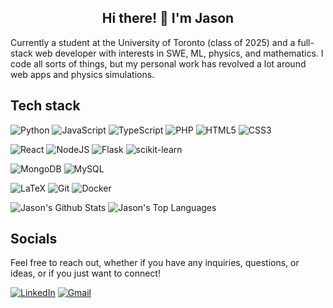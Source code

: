 <h2 align="center">Hi there! 👋 I'm Jason</h2>

Currently a student at the University of Toronto (class of 2025) and a full-stack web developer with interests in SWE, ML, physics, and mathematics. I code all sorts of things, but my personal work has revolved a lot around web apps and physics simulations.

## Tech stack


![Python](https://img.shields.io/badge/python-3670A0?style=for-the-badge&logo=python&logoColor=ffdd54)
![JavaScript](https://img.shields.io/badge/javascript-%23323330.svg?style=for-the-badge&logo=javascript&logoColor=%23F7DF1E)
![TypeScript](https://img.shields.io/badge/typescript-%23007ACC.svg?style=for-the-badge&logo=typescript&logoColor=white)
![PHP](https://img.shields.io/badge/php-%23777BB4.svg?style=for-the-badge&logo=php&logoColor=white)
![HTML5](https://img.shields.io/badge/html5-%23E34F26.svg?style=for-the-badge&logo=html5&logoColor=white)
![CSS3](https://img.shields.io/badge/css3-%231572B6.svg?style=for-the-badge&logo=css3&logoColor=white)

![React](https://img.shields.io/badge/react-%2320232a.svg?style=for-the-badge&logo=react&logoColor=%2361DAFB)
![NodeJS](https://img.shields.io/badge/node.js-6DA55F?style=for-the-badge&logo=node.js&logoColor=white)
![Flask](https://img.shields.io/badge/flask-%23000.svg?style=for-the-badge&logo=flask&logoColor=white)
![scikit-learn](https://img.shields.io/badge/scikit--learn-%23F7931E.svg?style=for-the-badge&logo=scikit-learn&logoColor=white)

![MongoDB](https://img.shields.io/badge/MongoDB-%234ea94b.svg?style=for-the-badge&logo=mongodb&logoColor=white)
![MySQL](https://img.shields.io/badge/mysql-%2300f.svg?style=for-the-badge&logo=mysql&logoColor=white)

![LaTeX](https://img.shields.io/badge/latex-%23008080.svg?style=for-the-badge&logo=latex&logoColor=white)
![Git](https://img.shields.io/badge/git-%23F05033.svg?style=for-the-badge&logo=git&logoColor=white)
![Docker](https://img.shields.io/badge/docker-%230db7ed.svg?style=for-the-badge&logo=docker&logoColor=white)

![Jason's Github Stats](https://github-readme-stats.vercel.app/api?username=jasonfyw&hide=issues,contribs&count_private=true&show_icons=true&theme=nord)
![Jason's Top Languages](https://github-readme-stats.vercel.app/api/top-langs/?username=jasonfyw&layout=compact&theme=nord)


## Socials
Feel free to reach out, whether if you have any inquiries, questions, or ideas, or if you just want to connect!

<a href="https://www.linkedin.com/in/jasonfyw/" target="_blank">![LinkedIn](https://img.shields.io/badge/linkedin-%230077B5.svg?style=flat-square&logo=linkedin&logoColor=white)</a>
<a href="mailto:jasonwang0610@gmail.com">![Gmail](https://img.shields.io/badge/Gmail-D14836?style=flat-square&logo=gmail&logoColor=white)</a>
